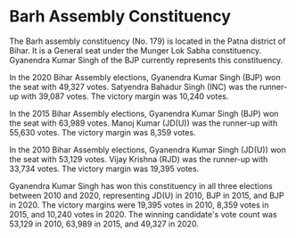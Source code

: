 # Barh Assembly Constituency

The Barh assembly constituency (No. 179) is located in the Patna district of Bihar. It is a General seat under the Munger Lok Sabha constituency. Gyanendra Kumar Singh of the BJP currently represents this constituency.

In the 2020 Bihar Assembly elections, Gyanendra Kumar Singh (BJP) won the seat with 49,327 votes. Satyendra Bahadur Singh (INC) was the runner-up with 39,087 votes. The victory margin was 10,240 votes.

In the 2015 Bihar Assembly elections, Gyanendra Kumar Singh (BJP) won the seat with 63,989 votes. Manoj Kumar (JD(U)) was the runner-up with 55,630 votes. The victory margin was 8,359 votes.

In the 2010 Bihar Assembly elections, Gyanendra Kumar Singh (JD(U)) won the seat with 53,129 votes. Vijay Krishna (RJD) was the runner-up with 33,734 votes. The victory margin was 19,395 votes.

Gyanendra Kumar Singh has won this constituency in all three elections between 2010 and 2020, representing JD(U) in 2010, BJP in 2015, and BJP in 2020. The victory margins were 19,395 votes in 2010, 8,359 votes in 2015, and 10,240 votes in 2020. The winning candidate's vote count was 53,129 in 2010, 63,989 in 2015, and 49,327 in 2020.
